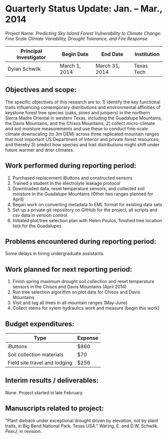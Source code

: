 Quarterly Status Update:	Jan. – Mar., 2014
=============================================

Project Name:  *Predicting Sky Island Forest Vulnerability to Climate Change: Fine Scale Climate Variability, Drought Tolerance, and Fire Response*

| Principal Investigator  | Begin Date    | End Date       | Institution    |
| ----------------------- | ------------- | -------------- | -------------- |
|  Dylan Schwilk          | March 1, 2014 | March 31, 2014 | Texas Tech     |

## Objectives and scope: ##

The specific objectives of this research are to: 1) identify the key functional traits influencing contemporary distributions and environmental affinities of keystone forest tree species (oaks, pines and junipers) in the northern Sierra Madre Oriental in western Texas, including the Guadalupe Mountains, the Davis Mountains, and the Chisos Mountains; 2) collect micro-climate and soil moisture measurements and use these to conduct fine-scale climate downscaling (to 3m DEM) across three replicated mountain ranges that host important US Department of Interior and private forest resources; and thereby 3) predict how species and trait distributions might shift under future warmer and drier climates.

## Work performed during reporting period: ##
 
1. Purchased replacement iButtons and constructed sensors
2. Trained a student in the electrolyte leakage protocol
3. Downloaded data, reset temperature sensors, and collected soil moisture in the Guadalupe Mountains (Other two ranges planned for April)
4. Began work on converting metadata to EML format for existing data sets
5. Set up a private git repository on GitHub for the project, all scripts and csv data in version control.
6. Initiated plot/tree selection plan with Helen Poulos, finished tree location lists for the Guadalupes

## Problems encountered during reporting period: ##

Some delays in hiring undergraduate assistants.

## Work planned for next reporting period: ##

1. Finish spring maximum drought soil collection and reset temperature sensors in the Chisos and Davis Mountains (April 2014)
2. Run tree selection algorithm on plot data for Chisos and Davis Mountains
3. Visit and tag all trees in all mountain ranges (May-June)
4. Collect stems for xylem hydraulics work and measure (begin this work)
 
## Budget expenditures: ##

|     Type                      | Expense |
| ----------------------------- | ------- |
| iButtons                      | $860    |
| Soil collection materials     |  $70    |
| Field site travel and lodging | $256    |

 
## Interim results / deliverables: ##

None. Project started in late February.
  
## Manuscripts related to project: ##

"Plant dieback under exceptional drought driven by elevation, not by plant traits, in Big Bend National Park, Texas USA." Waring, E. and D.W. Schwilk. *PeerJ*, in revision.

